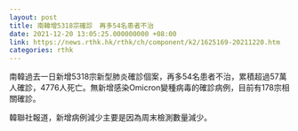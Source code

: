 ```yaml
---
layout: post
title: 南韓增5318宗確診　再多54名患者不治
date: 2021-12-20 13:05:25.000000000 +08:00
link: https://news.rthk.hk/rthk/ch/component/k2/1625169-20211220.htm
categories: rthk
---
```


南韓過去一日新增5318宗新型肺炎確診個案，再多54名患者不治，累積超過57萬人確診，4776人死亡。無新增感染Omicron變種病毒的確診病例，目前有178宗相關確診。

韓聯社報道，新增病例減少主要是因為周末檢測數量減少。
